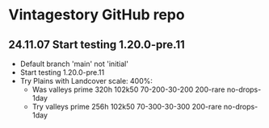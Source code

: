 # Vintagestory GitHub repo 
## 24.11.07 Start testing 1.20.0-pre.11
- Default branch 'main' not 'initial'
- Start testing 1.20.0-pre.11
- Try Plains with Landcover scale: 400%: 
  * Was valleys prime 320h 102k50 70-200-30-200 200-rare no-drops-1day
  * Try valleys prime 256h 102k50 70-300-30-300 200-rare no-drops-1day